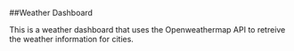 ##Weather Dashboard

This is a weather dashboard that uses the Openweathermap API to retreive the weather information for cities.

